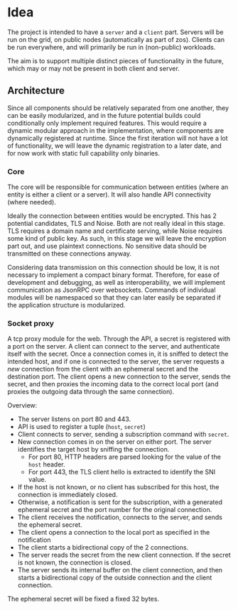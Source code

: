 # Idea

The project is intended to have a `server` and a `client` part. Servers will be
run on the grid, on public nodes (automatically as part of zos). Clients can be
run everywhere, and will primarily be run in (non-public) workloads.

The aim is to support multiple distinct pieces of functionality in the future,
which may or may not be present in both client and server.

## Architecture

Since all components should be relatively separated from one another, they can be
easily modularized, and in the future potential builds could conditionally only implement
required features. This would require a dynamic modular approach in the
implementation, where components are dynamically registered at runtime. Since the
first iteration will not have a lot of functionality, we will leave the dynamic registration
to a later date, and for now work with static full capability only binaries.

### Core

The core will be responsible for communication between entities (where an entity
is either a client or a server). It will also handle API connectivity (where needed).

Ideally the connection between entities would be encrypted. This has 2 potential
candidates, TLS and Noise. Both are not really ideal in this stage. TLS requires
a domain name and certificate serving, while Noise requires some kind of public
key. As such, in this stage we will leave the encryption part out, and use plaintext
connections. No sensitive data should be transmitted on these connections anyway.

Considering data transmission on this connection should be low, it is not necessary
to implement a compact binary format. Therefore, for ease of development and debugging,
as well as interoperability, we will implement communication as JsonRPC over websockets.
Commands of individual modules will be namespaced so that they can later easily be
separated if the application structure is modularized.

### Socket proxy

A tcp proxy module for the web. Through the API, a secret is registered with a
port on the server. A client can connect to the server, and authenticate itself
with the secret. Once a connection comes in, it is sniffed to detect the intended
host, and if one is connected to the server, the server requests a _new_ connection
from the client with an ephemeral secret and the destination port. The client opens
a new connection to the server, sends the secret, and then proxies the incoming data
to the correct local port (and proxies the outgoing data through the same connection).

Overview:

- The server listens on port 80 and 443.
- API is used to register a tuple (`host`, `secret`)
- Client connects to server, sending a subscription command with `secret`.
- New connection comes in on the server on either port. The server identifies
the target host by sniffing the connection.
  - For port 80, HTTP headers are parsed looking for the value of the `host` header.
  - For port 443, the TLS client hello is extracted to identify the SNI value.
- If the host is not known, or no client has subscribed for this host, the connection
is immediately closed.
- Otherwise, a notification is sent for the subscription, with a generated ephemeral
secret and the port number for the original connection.
- The client receives the notification, connects to the server, and sends the ephemeral
secret.
- The client opens a connection to the local port as specified in the notification
- The client starts a bidirectional copy of the 2 connections.
- The server reads the secret from the new client connection. If the secret is not
known, the connection is closed.
- The server sends its internal buffer on the client connection, and then starts
a bidirectional copy of the outside connection and the client connection.

The ephemeral secret will be fixed a fixed 32 bytes.
